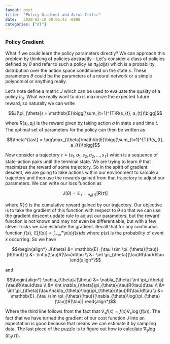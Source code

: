 ```yaml
---
layout: post
title:  "Policy Gradient and Actor Critic"
date:   2020-02-10 00:06:43 -0800
categories: ["dl"]
---
```


### Policy Gradient

What if we could learn the policy parameters directly? We can approach this problem by thinking of policies abstractly - Let's consider a class of policies defined by $\theta$ and refer to such a policy as $\pi_{\theta}(a\|s)$ which is a probability distribution over the action space conditioned on the state $s$. These parameters $\theta$ could be the parameters of a neural network or a simple polynomial or anything really.

Let's note define a metric $J$ which can be used to evaluate the quality of a policy $\pi_{\theta}$. What we really want to do is maximize the expected future reward, so naturally we can write

$$J(\pi_{\theta}) = \mathbb{E}\bigg[\sum_{t=1}^{T}R(s_{t}, a_{t})\bigg]$$

where $R(s_{t}, a_{t})$ is the reward given by taking action $a$ in state $s$ and time $t$. The optimal set of parameters for the policy can then be written as

$$\theta^{\ast} = \arg\max_{\theta}\mathbb{E}\bigg[\sum_{t=1}^{T}R(s_{t}, a_{t})\bigg]$$

Now consider a trajectory $\tau = (s_{1}, a_{1}, s_{2}, a_{2}, ..., s_{T})$ which is a sequence of state-action pairs until the terminal state. We are trying to learn $\theta$ that maximizes the reward of some trajectory. So in the spirit of gradient descent, we are going to take actions within our environment to sample a trajectory and then use the rewards gained from that trajectory to adjust our parameters. We can write our loss function as

$$J(\theta) = \mathbb{E}_{\tau \sim \pi_{\theta}(\tau)}[R(\tau)]$$

where $R(\tau)$ is the cumulative reward gained by our trajectory. Our objective is to take the gradient of this function with respect to $\theta$ so that we can use the gradient descent update rule to adjust our parameters, but the reward function is not known and may not even be differentiable, but with a few clever tricks we can estimate the gradient. Recall that for any continuous function $f(x)$, $\mathbb{E}[f(x)] = \int_{-\infty}^{\infty}p(x)f(x)dx$ where $p(x)$ is the probability of event $x$ occurring. So we have

$$\begin{align*}
J(\theta) &= \mathbb{E}_{\tau \sim \pi_{\theta}(\tau)}[R(\tau)] \\
&= \int p(\tau)R(\tau)d\tau \\
&= \int \pi_{\theta}(\tau)R(\tau)d\tau
\end{align*}$$

and

$$\begin{align*}
\nabla_{\theta}J(\theta) &= \nabla_{\theta} \int \pi_{\theta}(\tau)R(\tau)d\tau \\
&= \int \nabla_{\theta}\pi_{\theta}(\tau)R(\tau)d\tau \\
&= \int \pi_{\theta}(\tau)\nabla_{\theta}\log(\pi_{\theta}(\tau))R(\tau)d\tau \\
&= \mathbb{E}_{\tau \sim \pi_{\theta}(\tau)}[\nabla_{\theta}\log(\pi_{\theta}(\tau))R(\tau)]
\end{align*}$$

Where the third line follows from the fact that $\nabla_{x}f(x) = f(x)\nabla_{x}\log(f(x))$. The fact that we have turned the gradient of our cost function $J$ into an expectation is good because that means we can estimate it by sampling data. The last piece of the puzzle is to figure out how to calculate $\nabla_{\theta}\log(\pi_{\theta}(\tau))$.

